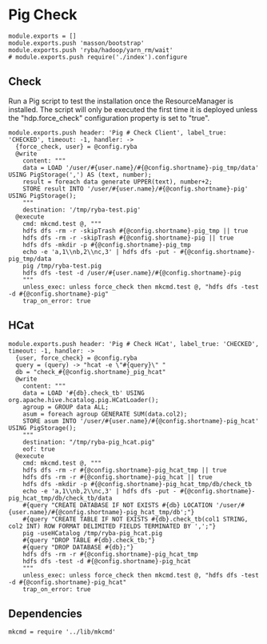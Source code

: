 
# Pig Check

    module.exports = []
    module.exports.push 'masson/bootstrap'
    module.exports.push 'ryba/hadoop/yarn_rm/wait'
    # module.exports.push require('./index').configure

## Check

Run a Pig script to test the installation once the ResourceManager is
installed. The script will only be executed the first time it is deployed
unless the "hdp.force_check" configuration property is set to "true".

    module.exports.push header: 'Pig # Check Client', label_true: 'CHECKED', timeout: -1, handler: ->
      {force_check, user} = @config.ryba
      @write
        content: """
        data = LOAD '/user/#{user.name}/#{@config.shortname}-pig_tmp/data' USING PigStorage(',') AS (text, number);
        result = foreach data generate UPPER(text), number+2;
        STORE result INTO '/user/#{user.name}/#{@config.shortname}-pig' USING PigStorage();
        """
        destination: '/tmp/ryba-test.pig'
      @execute
        cmd: mkcmd.test @, """
        hdfs dfs -rm -r -skipTrash #{@config.shortname}-pig_tmp || true
        hdfs dfs -rm -r -skipTrash #{@config.shortname}-pig || true
        hdfs dfs -mkdir -p #{@config.shortname}-pig_tmp
        echo -e 'a,1\\nb,2\\nc,3' | hdfs dfs -put - #{@config.shortname}-pig_tmp/data
        pig /tmp/ryba-test.pig
        hdfs dfs -test -d /user/#{user.name}/#{@config.shortname}-pig
        """
        unless_exec: unless force_check then mkcmd.test @, "hdfs dfs -test -d #{@config.shortname}-pig"
        trap_on_error: true

## HCat

    module.exports.push header: 'Pig # Check HCat', label_true: 'CHECKED', timeout: -1, handler: ->
      {user, force_check} = @config.ryba
      query = (query) -> "hcat -e \"#{query}\" "
      db = "check_#{@config.shortname}_pig_hcat"
      @write
        content: """
        data = LOAD '#{db}.check_tb' USING org.apache.hive.hcatalog.pig.HCatLoader();
        agroup = GROUP data ALL;
        asum = foreach agroup GENERATE SUM(data.col2);
        STORE asum INTO '/user/#{user.name}/#{@config.shortname}-pig_hcat' USING PigStorage();
        """
        destination: "/tmp/ryba-pig_hcat.pig"
        eof: true
      @execute
        cmd: mkcmd.test @, """
        hdfs dfs -rm -r #{@config.shortname}-pig_hcat_tmp || true
        hdfs dfs -rm -r #{@config.shortname}-pig_hcat || true
        hdfs dfs -mkdir -p #{@config.shortname}-pig_hcat_tmp/db/check_tb
        echo -e 'a,1\\nb,2\\nc,3' | hdfs dfs -put - #{@config.shortname}-pig_hcat_tmp/db/check_tb/data
        #{query "CREATE DATABASE IF NOT EXISTS #{db} LOCATION '/user/#{user.name}/#{@config.shortname}-pig_hcat_tmp/db';"}
        #{query "CREATE TABLE IF NOT EXISTS #{db}.check_tb(col1 STRING, col2 INT) ROW FORMAT DELIMITED FIELDS TERMINATED BY ',';"}
        pig -useHCatalog /tmp/ryba-pig_hcat.pig
        #{query "DROP TABLE #{db}.check_tb;"}
        #{query "DROP DATABASE #{db};"}
        hdfs dfs -rm -r #{@config.shortname}-pig_hcat_tmp
        hdfs dfs -test -d #{@config.shortname}-pig_hcat
        """
        unless_exec: unless force_check then mkcmd.test @, "hdfs dfs -test -d #{@config.shortname}-pig_hcat"
        trap_on_error: true

## Dependencies

    mkcmd = require '../lib/mkcmd'
